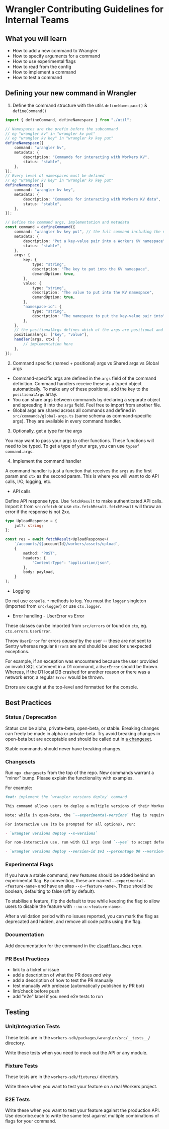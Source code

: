 # Wrangler Contributing Guidelines for Internal Teams

## What you will learn

- How to add a new command to Wrangler
- How to specify arguments for a command
- How to use experimental flags
- How to read from the config
- How to implement a command
- How to test a command

## Defining your new command in Wrangler

1. Define the command structure with the utils `defineNamespace()` & `defineCommand()`

```ts
import { defineCommand, defineNamespace } from "./util";

// Namespaces are the prefix before the subcommand
// eg "wrangler kv" in "wrangler kv put"
// eg "wrangler kv key" in "wrangler kv key put"
defineNamespace({
	command: "wrangler kv",
	metadata: {
		description: "Commands for interacting with Workers KV",
		status: "stable",
	},
});
// Every level of namespaces must be defined
// eg "wrangler kv key" in "wrangler kv key put"
defineNamespace({
	command: "wrangler kv key",
	metadata: {
		description: "Commands for interacting with Workers KV data",
		status: "stable",
	},
});

// Define the command args, implementation and metadata
const command = defineCommand({
	command: "wrangler kv key put", // the full command including the namespace
	metadata: {
		description: "Put a key-value pair into a Workers KV namespace",
		status: "stable",
	},
	args: {
		key: {
			type: "string",
			description: "The key to put into the KV namespace",
			demandOption: true,
		},
		value: {
			type: "string",
			description: "The value to put into the KV namespace",
			demandOption: true,
		},
		"namespace-id": {
			type: "string",
			description: "The namespace to put the key-value pair into",
		},
	},
	// the positionalArgs defines which of the args are positional and in what order
	positionalArgs: ["key", "value"],
	handler(args, ctx) {
		// implementation here
	},
});
```

2. Command specific (named + positional) args vs Shared args vs Global args

- Command-specific args are defined in the `args` field of the command definition. Command handlers receive these as a typed object automatically. To make any of these positional, add the key to the `positionalArgs` array.
- You can share args between commands by declaring a separate object and spreading it into the `args` field. Feel free to import from another file.
- Global args are shared across all commands and defined in `src/commands/global-args.ts` (same schema as command-specific args). They are available in every command handler.

3. Optionally, get a type for the args

You may want to pass your args to other functions. These functions will need to be typed. To get a type of your args, you can use `typeof command.args`.

4. Implement the command handler

A command handler is just a function that receives the `args` as the first param and `ctx` as the second param. This is where you will want to do API calls, I/O, logging, etc.

- API calls

Define API response type. Use `fetchResult` to make authenticated API calls. Import it from `src/cfetch` or use `ctx.fetchResult`. `fetchResult` will throw an error if the response is not 2xx.

```ts
type UploadResponse = {
	jwt?: string;
};

const res = await fetchResult<UploadResponse>(
	`/accounts/${accountId}/workers/assets/upload`,
	{
		method: "POST",
		headers: {
			"Content-Type": "application/json",
		},
		body: payload,
	}
);
```

- Logging

Do not use `console.*` methods to log. You must the `logger` singleton (imported from `src/logger`) or use `ctx.logger`.

- Error handling - UserError vs Error

These classes can be imported from `src/errors` or found on `ctx`, eg. `ctx.errors.UserError`.

Throw `UserError` for errors _caused_ by the user -- these are not sent to Sentry whereas regular `Error`s are and should be used for unexpected exceptions.

For example, if an exception was encountered because the user provided an invalid SQL statement in a D1 command, a `UserError` should be thrown. Whereas, if the D1 local DB crashed for another reason or there was a network error, a regular `Error` would be thrown.

Errors are caught at the top-level and formatted for the console.

## Best Practices

### Status / Deprecation

Status can be alpha, private-beta, open-beta, or stable. Breaking changes can freely be made in alpha or private-beta. Try avoid breaking changes in open-beta but are acceptable and should be called out in [a changeset](../../CONTRIBUTING.md#Changesets).

Stable commands should never have breaking changes.

### Changesets

Run `npx changesets` from the top of the repo. New commands warrant a "minor" bump. Please explain the functionality with examples.

For example:

```md
feat: implement the `wrangler versions deploy` command

This command allows users to deploy a multiple versions of their Worker.

Note: while in open-beta, the `--experimental-versions` flag is required.

For interactive use (to be prompted for all options), run:

- `wrangler versions deploy --x-versions`

For non-interactive use, run with CLI args (and `--yes` to accept defaults):

- `wrangler versions deploy --version-id $v1 --percentage 90 --version-id $v2 --percentage 10 --yes`
```

### Experimental Flags

If you have a stable command, new features should be added behind an experimental flag. By convention, these are named `--experimental-<feature-name>` and have an alias `--x-<feature-name>`. These should be boolean, defaulting to false (off by default).

To stabilise a feature, flip the default to true while keeping the flag to allow users to disable the feature with `--no-x-<feature-name>`.

After a validation period with no issues reported, you can mark the flag as deprecated and hidden, and remove all code paths using the flag.

### Documentation

Add documentation for the command in the [`cloudflare-docs`](https://github.com/cloudflare/cloudflare-docs) repo.

### PR Best Practices

- link to a ticket or issue
- add a description of what the PR does _and why_
- add a description of how to test the PR manually
- test manually with prelease (automatically published by PR bot)
- lint/check before push
- add "e2e" label if you need e2e tests to run

## Testing

### Unit/Integration Tests

These tests are in the `workers-sdk/packages/wrangler/src/__tests__/` directory.

Write these tests when you need to mock out the API or any module.

### Fixture Tests

These tests are in the `workers-sdk/fixtures/` directory.

Write these when you want to test your feature on a real Workers project.

### E2E Tests

Write these when you want to test your feature against the production API. Use describe.each to write the same test against multiple combinations of flags for your command.

